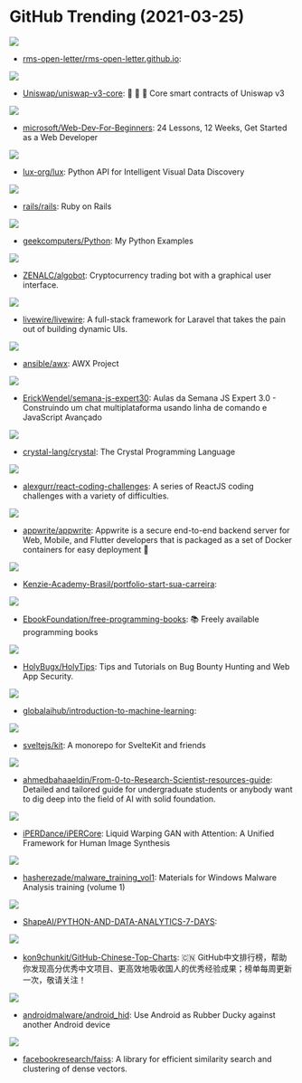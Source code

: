 # GitHub Trending (2021-03-25)

![](https://img.shields.io/badge/Shell-New%20198-green?style=flat-square&logo=appveyor)
- [rms-open-letter/rms-open-letter.github.io](https://github.com/rms-open-letter/rms-open-letter.github.io): 

![](https://img.shields.io/badge/TypeScript-New%2048-green?style=flat-square&logo=appveyor)
- [Uniswap/uniswap-v3-core](https://github.com/Uniswap/uniswap-v3-core): 🦄 🦄 🦄 Core smart contracts of Uniswap v3

![](https://img.shields.io/badge/JavaScript-New%20538-green?style=flat-square&logo=appveyor)
- [microsoft/Web-Dev-For-Beginners](https://github.com/microsoft/Web-Dev-For-Beginners): 24 Lessons, 12 Weeks, Get Started as a Web Developer

![](https://img.shields.io/badge/Python-New%20234-green?style=flat-square&logo=appveyor)
- [lux-org/lux](https://github.com/lux-org/lux): Python API for Intelligent Visual Data Discovery

![](https://img.shields.io/badge/Ruby-New%2036-green?style=flat-square&logo=appveyor)
- [rails/rails](https://github.com/rails/rails): Ruby on Rails

![](https://img.shields.io/badge/Python-New%20230-green?style=flat-square&logo=appveyor)
- [geekcomputers/Python](https://github.com/geekcomputers/Python): My Python Examples

![](https://img.shields.io/badge/Python-New%2090-green?style=flat-square&logo=appveyor)
- [ZENALC/algobot](https://github.com/ZENALC/algobot): Cryptocurrency trading bot with a graphical user interface.

![](https://img.shields.io/badge/Blade-New%2083-green?style=flat-square&logo=appveyor)
- [livewire/livewire](https://github.com/livewire/livewire): A full-stack framework for Laravel that takes the pain out of building dynamic UIs.

![](https://img.shields.io/badge/Python-New%207-green?style=flat-square&logo=appveyor)
- [ansible/awx](https://github.com/ansible/awx): AWX Project

![](https://img.shields.io/badge/JavaScript-New%20101-green?style=flat-square&logo=appveyor)
- [ErickWendel/semana-js-expert30](https://github.com/ErickWendel/semana-js-expert30): Aulas da Semana JS Expert 3.0 - Construindo um chat multiplataforma usando linha de comando e JavaScript Avançado

![](https://img.shields.io/badge/Crystal-New%20117-green?style=flat-square&logo=appveyor)
- [crystal-lang/crystal](https://github.com/crystal-lang/crystal): The Crystal Programming Language

![](https://img.shields.io/badge/SCSS-New%20148-green?style=flat-square&logo=appveyor)
- [alexgurr/react-coding-challenges](https://github.com/alexgurr/react-coding-challenges): A series of ReactJS coding challenges with a variety of difficulties.

![](https://img.shields.io/badge/JavaScript-New%20393-green?style=flat-square&logo=appveyor)
- [appwrite/appwrite](https://github.com/appwrite/appwrite): Appwrite is a secure end-to-end backend server for Web, Mobile, and Flutter developers that is packaged as a set of Docker containers for easy deployment 🚀

![](https://img.shields.io/badge/HTML-New%2020-green?style=flat-square&logo=appveyor)
- [Kenzie-Academy-Brasil/portfolio-start-sua-carreira](https://github.com/Kenzie-Academy-Brasil/portfolio-start-sua-carreira): 

![](https://img.shields.io/badge/none-New%20245-green?style=flat-square&logo=appveyor)
- [EbookFoundation/free-programming-books](https://github.com/EbookFoundation/free-programming-books): 📚 Freely available programming books

![](https://img.shields.io/badge/none-New%20111-green?style=flat-square&logo=appveyor)
- [HolyBugx/HolyTips](https://github.com/HolyBugx/HolyTips): Tips and Tutorials on Bug Bounty Hunting and Web App Security.

![](https://img.shields.io/badge/Jupyter%20Notebook-New%2072-green?style=flat-square&logo=appveyor)
- [globalaihub/introduction-to-machine-learning](https://github.com/globalaihub/introduction-to-machine-learning): 

![](https://img.shields.io/badge/JavaScript-New%20103-green?style=flat-square&logo=appveyor)
- [sveltejs/kit](https://github.com/sveltejs/kit): A monorepo for SvelteKit and friends

![](https://img.shields.io/badge/none-New%20200-green?style=flat-square&logo=appveyor)
- [ahmedbahaaeldin/From-0-to-Research-Scientist-resources-guide](https://github.com/ahmedbahaaeldin/From-0-to-Research-Scientist-resources-guide): Detailed and tailored guide for undergraduate students or anybody want to dig deep into the field of AI with solid foundation.

![](https://img.shields.io/badge/Python-New%20117-green?style=flat-square&logo=appveyor)
- [iPERDance/iPERCore](https://github.com/iPERDance/iPERCore): Liquid Warping GAN with Attention: A Unified Framework for Human Image Synthesis

![](https://img.shields.io/badge/Assembly-New%20235-green?style=flat-square&logo=appveyor)
- [hasherezade/malware_training_vol1](https://github.com/hasherezade/malware_training_vol1): Materials for Windows Malware Analysis training (volume 1)

![](https://img.shields.io/badge/Jupyter%20Notebook-New%20106-green?style=flat-square&logo=appveyor)
- [ShapeAI/PYTHON-AND-DATA-ANALYTICS-7-DAYS](https://github.com/ShapeAI/PYTHON-AND-DATA-ANALYTICS-7-DAYS): 

![](https://img.shields.io/badge/Java-New%20225-green?style=flat-square&logo=appveyor)
- [kon9chunkit/GitHub-Chinese-Top-Charts](https://github.com/kon9chunkit/GitHub-Chinese-Top-Charts): 🇨🇳 GitHub中文排行榜，帮助你发现高分优秀中文项目、更高效地吸收国人的优秀经验成果；榜单每周更新一次，敬请关注！

![](https://img.shields.io/badge/Shell-New%2026-green?style=flat-square&logo=appveyor)
- [androidmalware/android_hid](https://github.com/androidmalware/android_hid): Use Android as Rubber Ducky against another Android device

![](https://img.shields.io/badge/C%2B%2B-New%2016-green?style=flat-square&logo=appveyor)
- [facebookresearch/faiss](https://github.com/facebookresearch/faiss): A library for efficient similarity search and clustering of dense vectors.

